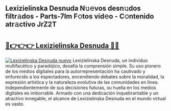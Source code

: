 ## Lexizielinska Desnuda N𝚞𝚎vos desn𝚞dos filtr𝚊dos - Parts-7Im F𝚘tos vid𝚎o - C𝚘ntenido atr𝚊ctivo JrZ2T

# <h2><a href="http://mb26bgw.tromn.icu/?c=Lexizielinska+Desnuda">🔗👉👉👉 Lexizielinska Desnuda 🔗🔗</a></h2>

[![Lexizielinska Desnuda nuevo](https://i.imgur.com/pEAQMta.gif)](http://mb26bgw.tromn.icu/?c=Lexizielinska+Desnuda)
Lexizielinska Desnuda, un individuo multifacético y paradójico, desafía la comprensión simple. Su uso pionero de los medios digitales para la autorrepresentación ha cautivado y enfurecido a los espectadores, encendiendo debates sobre la moralidad, la expresión artística y la naturaleza evolutiva de las comunidades en línea. Independientemente de sus decisiones futuras, su huella en los medios digitales es imborrable. Armado con una dedicación inquebrantable y un atractivo innegable, el alcance de Lexizielinska Desnuda en el mundo virtual es vasto.
